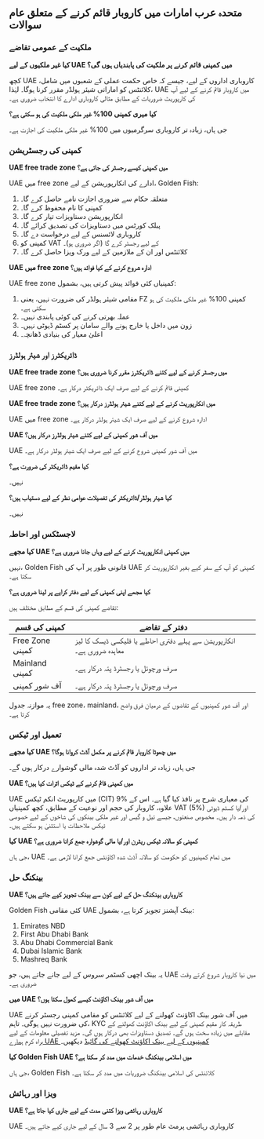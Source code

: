 ## متحدہ عرب امارات میں کاروبار قائم کرنے کے متعلق عام سوالات

### ملکیت کے عمومی تقاضے

**کیا غیر ملکیوں کے لیے UAE میں کمپنی قائم کرنے پر ملکیت کی پابندیاں ہوں گی؟**

کچھ UAE کاروباری اداروں کے لیے، جیسے کہ خاص حکمت عملی کے شعبوں میں شامل، کلائنٹس کو اماراتی شیئر ہولڈر مقرر کرنا ہوگا۔ لہٰذا، UAE میں کاروبار قائم کرنے کے لیے آپ کی کارپوریٹ ضروریات کے مطابق مثالی کاروباری ادارے کا انتخاب ضروری ہے۔

**کیا میری کمپنی 100% غیر ملکی ملکیت کی ہو سکتی ہے؟**

جی ہاں، زیادہ تر کاروباری سرگرمیوں میں 100% غیر ملکی ملکیت کی اجازت ہے۔

### کمپنی کی رجسٹریشن

**UAE free trade zone میں کمپنی کیسے رجسٹر کی جاتی ہے؟**

UAE میں free zone ادارے کی انکارپوریشن کے لیے، Golden Fish:

1. متعلقہ حکام سے ضروری اجازت نامے حاصل کرے گا۔
2. کمپنی کا نام محفوظ کرے گا۔
3. انکارپوریشن دستاویزات تیار کرے گا۔
4. پبلک کورٹس میں دستاویزات کی تصدیق کرائے گا۔
5. کاروباری لائسنس کے لیے درخواست دے گا۔
6. کمپنی کو VAT کے لیے رجسٹر کرے گا (اگر ضروری ہو)۔
7. کلائنٹس اور ان کے ملازمین کے لیے ورک ویزا حاصل کرے گا۔

**UAE میں free zone ادارہ شروع کرنے کے کیا فوائد ہیں؟**

UAE free zone کمپنیاں کئی فوائد پیش کرتی ہیں، بشمول:

1. مقامی شیئر ہولڈر کی ضرورت نہیں، یعنی FZ کمپنی 100% غیر ملکی ملکیت کی ہو سکتی ہے۔
2. عملہ بھرتی کرنے کی کوئی پابندی نہیں۔
3. زون میں داخل یا خارج ہونے والے سامان پر کسٹم ڈیوٹی نہیں۔
4. اعلیٰ معیار کی بنیادی ڈھانچہ۔

### ڈائریکٹرز اور شیئر ہولڈرز

**UAE free trade zone میں رجسٹر کرنے کے لیے کتنے ڈائریکٹرز مقرر کرنا ضروری ہیں؟**

UAE free zone کمپنی قائم کرنے کے لیے صرف ایک ڈائریکٹر درکار ہے۔

**UAE free trade zone میں انکارپوریٹ کرنے کے لیے کتنے شیئر ہولڈرز درکار ہیں؟**

UAE میں free zone ادارہ شروع کرنے کے لیے صرف ایک شیئر ہولڈر درکار ہے۔

**UAE میں آف شور کمپنی کے لیے کتنے شیئر ہولڈرز درکار ہیں؟**

UAE میں آف شور کمپنی شروع کرنے کے لیے صرف ایک شیئر ہولڈر درکار ہے۔

**کیا مقیم ڈائریکٹر کی ضرورت ہے؟**

نہیں۔

**کیا شیئر ہولڈر/ڈائریکٹر کی تفصیلات عوامی نظر کے لیے دستیاب ہیں؟**

نہیں۔

### لاجسٹکس اور احاطہ

**کیا مجھے UAE میں کمپنی انکارپوریٹ کرنے کے لیے وہاں جانا ضروری ہے؟**

نہیں، Golden Fish قانونی طور پر آپ کی UAE کمپنی کو آپ کے سفر کیے بغیر انکارپوریٹ کر سکتا ہے۔

**کیا مجھے اپنی کمپنی کے لیے دفتر کرایے پر لینا ضروری ہے؟**

تقاضے کمپنی کی قسم کے مطابق مختلف ہیں:

| کمپنی کی قسم      | دفتر کے تقاضے                                                                        |
| ----------------- | ------------------------------------------------------------------------------------ |
| Free Zone کمپنی    | انکارپوریشن سے پہلے دفتری احاطے یا فلیکسی ڈیسک کا لیز معاہدہ ضروری ہے۔             |
| Mainland کمپنی    | صرف ورچوئل یا رجسٹرڈ پتہ درکار ہے۔                                                  |
| آف شور کمپنی      | صرف ورچوئل یا رجسٹرڈ پتہ درکار ہے۔                                                  |

یہ موازنہ جدول free zone، mainland، اور آف شور کمپنیوں کے تقاضوں کے درمیان فرق واضح کرتا ہے۔

### تعمیل اور ٹیکس

**کیا مجھے UAE میں چھوٹا کاروبار قائم کرنے پر مکمل آڈٹ کروانا ہوگا؟**

جی ہاں، زیادہ تر اداروں کو آڈٹ شدہ مالی گوشوارے درکار ہوں گے۔

**UAE میں کمپنی قائم کرنے کے ٹیکس اثرات کیا ہیں؟**

UAE میں کارپوریٹ انکم ٹیکس (CIT) 9% کی معیاری شرح پر نافذ کیا گیا ہے۔ اس کے علاوہ، کاروبار کی حجم اور نوعیت کے مطابق، کچھ کمپنیاں VAT (5%) اور/یا کسٹم ڈیوٹی کی ذمہ دار ہیں۔ مخصوص صنعتوں، جیسے تیل و گیس اور غیر ملکی بینکوں کی شاخوں کے لیے خصوصی ٹیکس ملاحظات یا استثنیٰ ہو سکتے ہیں۔

**کیا UAE کمپنی کو سالانہ ٹیکس ریٹرن اور/یا مالی گوشوارہ جمع کرانا ضروری ہے؟**

جی ہاں، UAE میں تمام کمپنیوں کو حکومت کو سالانہ آڈٹ شدہ اکاؤنٹس جمع کرانا لازمی ہے۔

### بینکنگ حل

**UAE کاروباری بینکنگ حل کے لیے کون سے بینک تجویز کیے جاتے ہیں؟**

Golden Fish کئی مقامی UAE بینک آپشنز تجویز کرتا ہے، بشمول:

1. Emirates NBD
2. First Abu Dhabi Bank
3. Abu Dhabi Commercial Bank
4. Dubai Islamic Bank
5. Mashreq Bank

یہ بینک اچھی کسٹمر سروس کے لیے جانے جاتے ہیں، جو UAE میں نیا کاروبار شروع کرتے وقت ضروری ہے۔

**میں UAE میں آف شور بینک اکاؤنٹ کیسے کھول سکتا ہوں؟**

UAE میں آف شور بینک اکاؤنٹ کھولنے کے لیے کلائنٹس کو مقامی کمپنی رجسٹر کرنے کی ضرورت نہیں ہوگی۔ تاہم، KYC طریقہ کار مقیم کمپنی کے لیے بینک اکاؤنٹ کھولنے کے مقابلے میں زیادہ سخت ہوں گے۔ تصدیق دستاویزات بھی درکار ہوں گی۔ مزید تفصیلی معلومات کے لیے براہ کرم [ہمارے UAE کمپنیوں کے لیے بینک اکاؤنٹ کھولنے کی گائیڈ](./banking) دیکھیں۔

**کیا Golden Fish UAE میں اسلامی بینکنگ خدمات میں مدد کر سکتا ہے؟**

جی ہاں، Golden Fish کلائنٹس کی اسلامی بینکنگ ضروریات میں مدد کر سکتا ہے۔

### ویزا اور رہائش

**UAE کاروباری رہائشی ویزا کتنی مدت کے لیے جاری کیا جاتا ہے؟**

UAE کاروباری رہائشی پرمٹ عام طور پر 2 سے 3 سال کے لیے جاری کیے جاتے ہیں۔